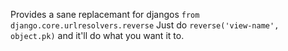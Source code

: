 Provides a sane replacemant for djangos `from django.core.urlresolvers.reverse`
Just do `reverse('view-name', object.pk)` and it'll do what you want it to.
